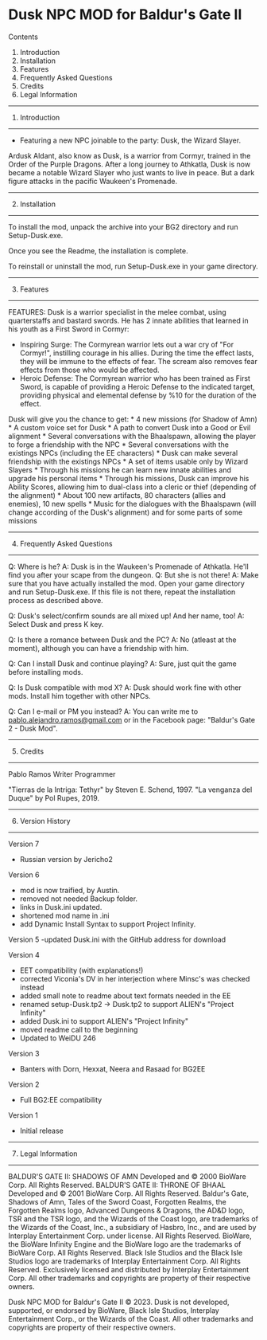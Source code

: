# Dusk NPC MOD for Baldur's Gate II

Contents

1. Introduction
2. Installation
3. Features
4. Frequently Asked Questions
5. Credits
6. Legal Information

----------------
1. Introduction
----------------

- Featuring a new NPC joinable to the party: Dusk, the Wizard Slayer.

Ardusk Aldant, also know as Dusk, is a warrior from Cormyr, trained in the  Order of the Purple Dragons. After a long journey to Athkatla, Dusk is now became a notable Wizard Slayer who just wants to live in peace. But a dark figure attacks in the pacific Waukeen's Promenade.

----------------
2. Installation
----------------

To install the mod, unpack the archive into your BG2 directory and run 
Setup-Dusk.exe.

Once you see the Readme, the installation is complete.

To reinstall or uninstall the mod, run Setup-Dusk.exe in your game directory.

-----------------------
3. Features
-----------------------

FEATURES:
Dusk is a warrior specialist in the melee combat, using quarterstaffs and bastard swords. He has 2 innate abilities that learned in his youth as a First Sword in Cormyr:

- Inspiring Surge: The Cormyrean warrior lets out a war cry of "For Cormyr!", instilling courage in his allies. During the time the effect lasts, they will be immune to the effects of fear. The scream also removes fear effects from those who would be affected.
- Heroic Defense: The Cormyrean warrior who has been trained as First Sword, is capable of providing a Heroic Defense to the indicated target, providing physical and elemental defense by %10 for the duration of the effect.

Dusk will give you the chance to get:
	* 4 new missions (for Shadow of Amn)
	* A custom voice set for Dusk
	* A path to convert Dusk into a Good or Evil alignment
	* Several conversations with the Bhaalspawn, allowing the player to forge a friendship with the NPC
	* Several conversations with the existings NPCs (including the EE characters)
	* Dusk can make several friendship with the existings NPCs
	* A set of items usable only by Wizard Slayers
	* Through his missions he can learn new innate abilities and upgrade his personal items
	* Through his missions, Dusk can improve his Ability Scores, allowing him to dual-class into a cleric or thief (depending of the alignment)
	* About 100 new artifacts, 80 characters (allies and enemies), 10 new spells
	* Music for the dialogues with the Bhaalspawn (will change according of the Dusk's alignment) and for some parts of some missions

------------------------------
4. Frequently Asked Questions
------------------------------

Q: Where is he?
A: Dusk is in the Waukeen's Promenade of Athkatla. He'll find you after your scape from the dungeon.
Q: But she is not there!
A: Make sure that you have actually installed the mod. Open your game directory
and run Setup-Dusk.exe. If this file is not there, repeat the installation
process as described above.

Q: Dusk's select/confirm sounds are all mixed up! And her name, too!
A: Select Dusk and press K key.

Q: Is there a romance between Dusk and the PC?
A: No (atleast at the moment), although you can have a friendship with him.

Q: Can I install Dusk and continue playing?
A: Sure, just quit the game before installing mods.

Q: Is Dusk compatible with mod X?
A: Dusk should work fine with other mods. Install him together with other
NPCs.

Q: Can I e-mail or PM you instead?
A: You can write me to pablo.alejandro.ramos@gmail.com or in the Facebook page: "Baldur's Gate 2 - Dusk Mod".


-----------
5. Credits
-----------

Pablo Ramos					Writer
						Programmer

"Tierras de la Intriga: Tethyr" by Steven E. Schend, 1997.
"La venganza del Duque" by Pol Rupes, 2019.


-------------------
6. Version History
-------------------

Version 7
- Russian version by Jericho2

Version 6
- mod is now traified, by Austin.
- removed not needed Backup folder.
- links in Dusk.ini updated.
- shortened mod name in .ini
- add Dynamic Install Syntax to support Project Infinity.

Version 5
-updated Dusk.ini with the GitHub address for download

Version 4
- EET compatibility (with explanations!)
- corrected Viconia's DV in her interjection where Minsc's was checked instead
- added small note to readme about text formats needed in the EE
- renamed setup-Dusk.tp2 -> Dusk.tp2 to support ALIEN's "Project Infinity"
- added Dusk.ini to support ALIEN's "Project Infinity"
- moved readme call to the beginning 
- Updated to WeiDU 246

Version 3
- Banters with Dorn, Hexxat, Neera and Rasaad for BG2EE

Version 2
- Full BG2:EE compatibility

Version 1
- Initial release

---------------------
7. Legal Information
---------------------

BALDUR'S GATE II: SHADOWS OF AMN Developed and © 2000 BioWare Corp. All Rights
Reserved. BALDUR'S GATE II: THRONE OF BHAAL Developed and © 2001 BioWare
Corp. All Rights Reserved. Baldur's Gate, Shadows of Amn, Tales of the Sword
Coast, Forgotten Realms, the Forgotten Realms logo, Advanced Dungeons & Dragons,
the AD&D logo, TSR and the TSR logo, and the Wizards of the Coast logo, are
trademarks of the Wizards of the Coast, Inc., a subsidiary of Hasbro, Inc., and
are used by Interplay Entertainment Corp. under license. All Rights Reserved.
BioWare, the BioWare Infinity Engine and the BioWare logo are the trademarks of
BioWare Corp. All Rights Reserved. Black Isle Studios and the Black Isle Studios
logo are trademarks of Interplay Entertainment Corp. All Rights Reserved.
Exclusively licensed and distributed by Interplay Entertainment Corp. All other
trademarks and copyrights are property of their respective owners.



Dusk NPC MOD for Baldur's Gate II © 2023. Dusk is not 
developed, supported, or endorsed by BioWare, Black Isle Studios, Interplay
Entertainment Corp., or the Wizards of the Coast. All other trademarks and
copyrights are property of their respective owners.


